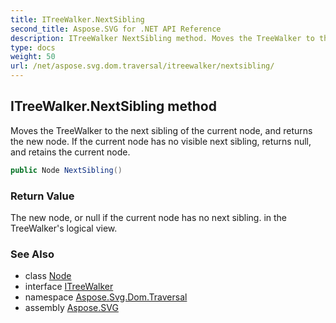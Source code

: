 ```yaml
---
title: ITreeWalker.NextSibling
second_title: Aspose.SVG for .NET API Reference
description: ITreeWalker NextSibling method. Moves the TreeWalker to the next sibling of the current node and returns the new node. If the current node has no visible next sibling returns null and retains the current node
type: docs
weight: 50
url: /net/aspose.svg.dom.traversal/itreewalker/nextsibling/
---
```

## ITreeWalker.NextSibling method

Moves the TreeWalker to the next sibling of the current node, and returns the new node. If the current node has no visible next sibling, returns null, and retains the current node.

```csharp
public Node NextSibling()
```

### Return Value

The new node, or null if the current node has no next sibling. in the TreeWalker's logical view.

### See Also

* class [Node](../../../aspose.svg.dom/node/)
* interface [ITreeWalker](../)
* namespace [Aspose.Svg.Dom.Traversal](../../../aspose.svg.dom.traversal/)
* assembly [Aspose.SVG](../../../)
